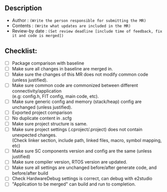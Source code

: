 ## Description
- Author : `(Write the person responsible for submitting the MR)`
- Contents : `(Write what updates are included in the MR)`
- Review-by date : `(Set review deadline [include time of feedback, fix it and code is merged])`

## Checklist:
- [ ] Package comparison with baseline 
- [ ] Make sure all changes in baseline are merged in. 
- [ ] Make sure the changes of this MR does not modify common code (unless justified). 
- [ ] Make sure common code are commonized between different connectivity/application   
      (e.g: config.h, FIT config, main code, etc). 
- [ ] Make sure generic config and memory (stack/heap) config are unchanged (unless justified). 
- [ ] Exported project comparison 
- [ ] No duplicate content in .scfg 
- [ ] Make sure project structure is same. 
- [ ] Make sure project settings (.cproject/.project) does not contain unexpected changes.   
      (Check linker section, include path, linked files, macro, symbol mapping, etc) 
- [ ] Make sure SC components version and config are the same (unless justified) 
- [ ] Make sure compiler version, RTOS version are updated. 
- [ ] Make sure all settings are unchanged before/after generate code, and before/after build 
- [ ] Check HardwareDebug settings is correct, can debug with e2studio 
- [ ] "Application to be merged" can build and run to completion. 